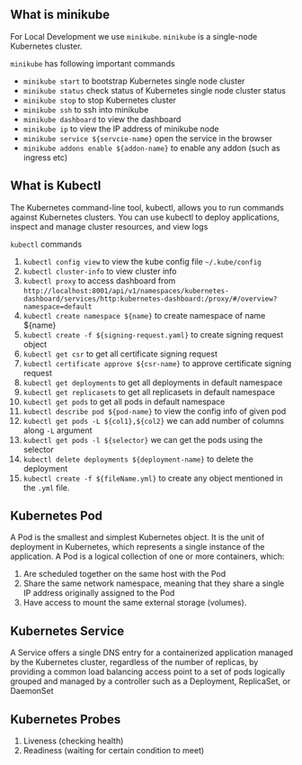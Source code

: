 What is minikube
--------
For Local Development we use `minikube`. `minikube` is a single-node Kubernetes cluster.

`minikube` has following important commands
- `minikube start` to bootstrap Kubernetes single node cluster
- `minikube status` check status of Kubernetes single node cluster status
- `minikube stop` to stop Kubernetes cluster
- `minikube ssh` to ssh into minikube
- `minikube dashboard` to view the dashboard
- `minikube ip` to view the IP address of minikube node
- `minikube service ${servcie-name}` open the service in the browser
- `minikube addons enable ${addon-name}` to enable any addon (such as ingress etc)

What is Kubectl
---------------
The Kubernetes command-line tool, kubectl, allows you to run commands against Kubernetes clusters. You can use kubectl to deploy applications, inspect and manage cluster resources, and view logs

`kubectl` commands
1. `kubectl config view` to view the kube config file `~/.kube/config`
2. `kubectl cluster-info` to view cluster info
3. `kubectl proxy` to access dashboard from `http://localhost:8001/api/v1/namespaces/kubernetes-dashboard/services/http:kubernetes-dashboard:/proxy/#/overview?namespace=default`
4. `kubectl create namespace ${name}` to create namespace of name ${name}
5. `kubectl create -f ${signing-request.yaml}` to create signing request object
6. `kubectl get csr` to get all certificate signing request
7. `kubectl certificate approve ${csr-name}` to approve certificate signing request
8. `kubectl get deployments` to get all deployments in default namespace
9. `kubectl get replicasets` to get all replicasets in default namespace
10. `kubectl get pods` to get all pods in default namespace
11. `kubectl describe pod ${pod-name}` to view the config info of given pod
12. `kubectl get pods -L ${col1},${col2}` we can add number of columns along `-L` argument
13. `kubectl get pods -l ${selector}` we can get the pods using the selector
14. `kubectl delete deployments ${deployment-name}` to delete the deployment
15. `kubectl create -f ${fileName.yml}` to create any object mentioned in the `.yml` file.

Kubernetes Pod
--------------
A Pod is the smallest and simplest Kubernetes object. It is the unit of deployment in Kubernetes, which represents a single instance of the application. A Pod is a logical collection of one or more containers, which:

1. Are scheduled together on the same host with the Pod
2. Share the same network namespace, meaning that they share a single IP address originally assigned to the Pod
3. Have access to mount the same external storage (volumes).

Kubernetes Service
------------------
A Service offers a single DNS entry for a containerized application managed by the Kubernetes cluster, regardless of the number of replicas, by providing a common load balancing access point to a set of pods logically grouped and managed by a controller such as a Deployment, ReplicaSet, or DaemonSet

Kubernetes Probes
-----------------
1. Liveness (checking health)
2. Readiness (waiting for certain condition to meet)